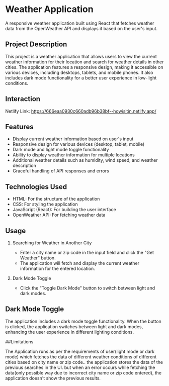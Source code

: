 # Weather Application

A responsive weather application built using React that fetches weather data from the OpenWeather API and displays it based on the user's input.

## Project Description

This project is a weather application that allows users to view the current weather information for their location and search for weather details in other cities.
The application features a responsive design, making it accessible on various devices, including desktops, tablets, and mobile phones.
It also includes dark mode functionality for a better user experience in low-light conditions.

## Interaction
Netlify Link: https://666eaa0930c660adb96b38bf--howisitin.netlify.app/

## Features

- Display current weather information based on user's input
- Responsive design for various devices (desktop, tablet, mobile)
- Dark mode and light mode toggle functionality
- Ability to display weather information for multiple locations
- Additional weather details such as humidity, wind speed, and weather description
- Graceful handling of API responses and errors

## Technologies Used

- HTML: For the structure of the application
- CSS: For styling the application
- JavaScript (React): For building the user interface
- OpenWeather API: For fetching weather data

## Usage

1. Searching for Weather in Another City

    - Enter a city name or zip code in the input field and click the "Get Weather" button.
    - The application will fetch and display the current weather information for the entered location.

2. Dark Mode Toggle

    - Click the "Toggle Dark Mode" button to switch between light and dark modes.

## Dark Mode Toggle

The application includes a dark mode toggle functionality.
When the button is clicked, the application switches between light and dark modes, enhancing the user experience in different lighting conditions.

##Limitations

The Application runs as per the requirements of user(light mode or dark mode) which fetches the data of different weather conditions of different cities based on city name or zip code.. the application stores the data of the previous searches in the UI. but when an error occurs while fetching the data(only possible way due to incorrect city name or zip code entered), the application doesn't show the previous results.

